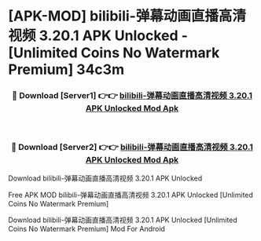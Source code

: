 # [APK-MOD] bilibili-弹幕动画直播高清视频 3.20.1 APK Unlocked - [Unlimited Coins No Watermark Premium] 34c3m



<div align="center">
<h3>🔴 Download [Server1] 👉👉 <a href="https://momento.my/?title=bilibili-弹幕动画直播高清视频_3.20.1_APK_Unlocked">bilibili-弹幕动画直播高清视频 3.20.1 APK Unlocked Mod Apk</a></h3><br>

<h3>🔴 Download [Server2] 👉👉 <a href="https://momento.my/?title=bilibili-弹幕动画直播高清视频_3.20.1_APK_Unlocked">bilibili-弹幕动画直播高清视频 3.20.1 APK Unlocked Mod Apk</a></h3>
</div>



Download bilibili-弹幕动画直播高清视频 3.20.1 APK Unlocked 

Free APK MOD bilibili-弹幕动画直播高清视频 3.20.1 APK Unlocked [Unlimited Coins No Watermark Premium]

Download bilibili-弹幕动画直播高清视频 3.20.1 APK Unlocked [Unlimited Coins No Watermark Premium] Mod For Android
